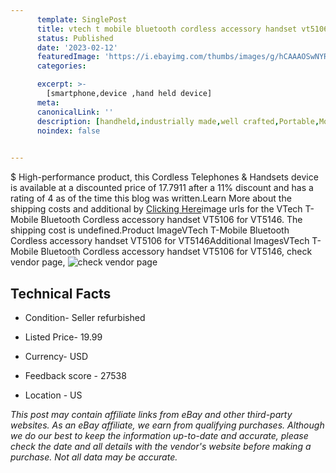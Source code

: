 ```yaml
---
      template: SinglePost
      title: vtech t mobile bluetooth cordless accessory handset vt5106 for vt5146
      status: Published
      date: '2023-02-12'
      featuredImage: 'https://i.ebayimg.com/thumbs/images/g/hCAAAOSwNYRZn1zk/s-l225.jpg'
      categories: 

      excerpt: >-
        [smartphone,device ,hand held device]
      meta:
      canonicalLink: ''
      description: [handheld,industrially made,well crafted,Portable,Mobile,Compact,Convenient,Lightweight,Maneuverable,Man-portable,Miniature,Carriable,Hand-held,Light,Holdable,Transportable,Mobile device,Pocket-sized,On-the-go,Wireless,Cordless,Compact size,Convenient size, smartphone,device ,hand held device]
      noindex: false

        
---
```

$
    High-performance product, this Cordless Telephones & Handsets device is available at a discounted price of 17.7911 after a 11% discount and has a rating of 4 as of the time this blog was written.Learn More about the shipping costs and additional by [Clicking Here](https://www.ebay.com/itm/361770466097?hash=item543b333b31%3Ag%3AhCAAAOSwNYRZn1zk&mkevt=1&mkcid=1&mkrid=711-53200-19255-0&campid=%253CePNCampaignId%253E&customid=%253CreferenceId%253E&toolid=10049)image urls for the VTech T-Mobile Bluetooth Cordless accessory handset VT5106 for VT5146. The shipping cost is undefined.Product ImageVTech T-Mobile Bluetooth Cordless accessory handset VT5106 for VT5146Additional ImagesVTech T-Mobile Bluetooth Cordless accessory handset VT5106 for VT5146, check vendor page, ![check vendor page](https://origin-galleryplus.ebayimg.com/ws/web/361770466097_2_0_1/225x225.jpg,https://origin-galleryplus.ebayimg.com/ws/web/361770466097_3_0_1/225x225.jpg,https://origin-galleryplus.ebayimg.com/ws/web/361770466097_4_0_1/225x225.jpg,https://origin-galleryplus.ebayimg.com/ws/web/361770466097_5_0_1/225x225.jpg,https://origin-galleryplus.ebayimg.com/ws/web/361770466097_6_0_1/225x225.jpg,https://origin-galleryplus.ebayimg.com/ws/web/361770466097_7_0_1/225x225.jpg,https://origin-galleryplus.ebayimg.com/ws/web/361770466097_8_0_1/225x225.jpg,https://origin-galleryplus.ebayimg.com/ws/web/361770466097_9_0_1/225x225.jpg,https://origin-galleryplus.ebayimg.com/ws/web/361770466097_10_0_1/225x225.jpg,https://origin-galleryplus.ebayimg.com/ws/web/361770466097_11_0_1/225x225.jpg,https://origin-galleryplus.ebayimg.com/ws/web/361770466097_12_0_1/225x225.jpg)
    
    

 ## Technical Facts 



     
      

 - Condition- Seller refurbished 


      

 - Listed Price- 19.99 


      

 - Currency- USD 


      

 - Feedback score - 27538 


      

 - Location - US 


      
      

 *_This post may contain affiliate links from eBay and other third-party websites. As an eBay affiliate, we earn from qualifying purchases. Although we do our best to keep the information up-to-date and accurate, please check the date and all details with the vendor's website before making a purchase. Not all data may be accurate._*



    
    
    
    
    